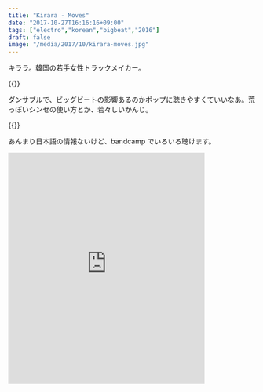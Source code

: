 ```yaml
---
title: "Kirara - Moves"
date: "2017-10-27T16:16:16+09:00"
tags: ["electro","korean","bigbeat","2016"]
draft: false
image: "/media/2017/10/kirara-moves.jpg"
---
```


キララ。韓国の若手女性トラックメイカー。

{{<youtube src="3XseEQv1Ds4" title="Kirara - Blizzard">}}

ダンサブルで、ビッグビートの影響あるのかポップに聴きやすくていいなあ。荒っぽいシンセの使い方とか、若々しいかんじ。

{{<youtube src="52gz6gty8vE" title="Kirara - Featherdance">}}

あんまり日本語の情報ないけど、bandcamp でいろいろ聴けます。

<iframe style="border: 0; width: 400px; height: 472px;" src="https://bandcamp.com/EmbeddedPlayer/album=3748455255/size=large/bgcol=ffffff/linkcol=0687f5/artwork=small/transparent=true/" seamless><a href="http://stqpkiraradongjae.bandcamp.com/album/moves">moves by KIRARA</a></iframe>
